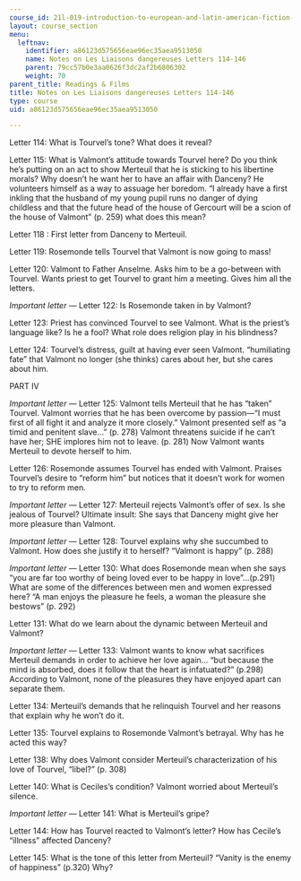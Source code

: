 ```yaml
---
course_id: 21l-019-introduction-to-european-and-latin-american-fiction-great-books-on-the-page-and-on-the-screen-spring-2017
layout: course_section
menu:
  leftnav:
    identifier: a86123d575656eae96ec35aea9513050
    name: Notes on Les Liaisons dangereuses Letters 114-146
    parent: 79cc57b0e3aa0626f3dc2af2b6806302
    weight: 70
parent_title: Readings & Films
title: Notes on Les Liaisons dangereuses Letters 114-146
type: course
uid: a86123d575656eae96ec35aea9513050

---
```


Letter 114: What is Tourvel’s tone? What does it reveal?

Letter 115: What is Valmont’s attitude towards Tourvel here? Do you think he’s putting on an act to show Merteuil that he is sticking to his libertine morals? Why doesn’t he want her to have an affair with Danceny? He volunteers himself as a way to assuage her boredom. “I already have a first inkling that the husband of my young pupil runs no danger of dying childless and that the future head of the house of Gercourt will be a scion of the house of Valmont” (p. 259) what does this mean?

Letter 118 : First letter from Danceny to Merteuil.

Letter 119: Rosemonde tells Tourvel that Valmont is now going to mass!

Letter 120: Valmont to Father Anselme. Asks him to be a go-between with Tourvel. Wants priest to get Tourvel to grant him a meeting. Gives him all the letters.

_Important letter —_ Letter 122: Is Rosemonde taken in by Valmont?

Letter 123: Priest has convinced Tourvel to see Valmont. What is the priest’s language like? Is he a fool? What role does religion play in his blindness?

Letter 124: Tourvel’s distress, guilt at having ever seen Valmont. “humiliating fate” that Valmont no longer (she thinks) cares about her, but she cares about him.

PART IV

_Important letter_ — Letter 125: Valmont tells Merteuil that he has “taken” Tourvel. Valmont worries that he has been overcome by passion—“I must first of all fight it and analyze it more closely.” Valmont presented self as “a timid and penitent slave…” (p. 278) Valmont threatens suicide if he can’t have her; SHE implores him not to leave. (p. 281) Now Valmont wants Merteuil to devote herself to him.

Letter 126: Rosemonde assumes Tourvel has ended with Valmont. Praises Tourvel’s desire to “reform him” but notices that it doesn’t work for women to try to reform men.

_Important letter_ — Letter 127: Merteuil rejects Valmont’s offer of sex. Is she jealous of Tourvel? Ultimate insult: She says that Danceny might give her more pleasure than Valmont.

_Important letter_ — Letter 128: Tourvel explains why she succumbed to Valmont. How does she justify it to herself? “Valmont is happy” (p. 288)

_Important letter_ — Letter 130: What does Rosemonde mean when she says “you are far too worthy of being loved ever to be happy in love”…(p.291) What are some of the differences between men and women expressed here? “A man enjoys the pleasure he feels, a woman the pleasure she bestows” (p. 292)

Letter 131: What do we learn about the dynamic between Merteuil and Valmont?

_Important letter_ — Letter 133: Valmont wants to know what sacrifices Merteuil demands in order to achieve her love again… “but because the mind is absorbed, does it follow that the heart is infatuated?” (p.298) According to Valmont, none of the pleasures they have enjoyed apart can separate them.

Letter 134: Merteuil’s demands that he relinquish Tourvel and her reasons that explain why he won’t do it.

Letter 135: Tourvel explains to Rosemonde Valmont’s betrayal. Why has he acted this way?

Letter 138: Why does Valmont consider Merteuil’s characterization of his love of Tourvel, “libel?” (p. 308)

Letter 140: What is Ceciles’s condition? Valmont worried about Merteuil’s silence.

_Important letter_ — Letter 141: What is Merteuil’s gripe?

Letter 144: How has Tourvel reacted to Valmont’s letter? How has Cecile’s “illness” affected Danceny?

Letter 145: What is the tone of this letter from Merteuil? “Vanity is the enemy of happiness” (p.320) Why?